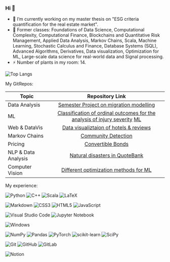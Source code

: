 ### Hi 👋

- 🔭 I’m currently working on my master thesis on "ESG criteria quantification for the real estate market".
- 🌱 Former classes: Foundations of Data Science, Computational Complexity, Computational Finance, Blockchains and Quantitative Risk Management, Applied Data Analysis, Markov Chains, Scala, Machine Learning, Stochastic Calculus and Finance, Database Systems (SQL), Advanced Algorithms, Derivatives, Data visualization, Optimization for ML, Large-scale data science for real-world data and Signal processing. 
- ⚡ Number of plants in my room: 14.

<!--
**hhildaa/hhildaa** is a ✨ _special_ ✨ repository because its `README.md` (this file) appears on your GitHub profile.

Here are some ideas to get you started:

- 👯 I’m looking to collaborate on ...
- 🤔 I’m looking for help with ...
- 💬 Ask me about ...
- 📫 How to reach me: ...
- 😄 Pronouns: ...
- ⚡ Fun fact: ...
-->

![Top Langs](https://github-readme-stats.vercel.app/api/top-langs/?username=hhildaa&layout=compact&theme=light&hide=jupyter%20notebook)<!--,matlab,r,tex)-->

My GitRepos: 

| Topic | Repository Link|
| ------------- |:-------------:|
| Data Analysis | [Semester Project on migration modelling](https://github.com/hhildaa/epfl-semester-project) |
| ML | [Classification of ordinal outcomes for the analysis of injury severity](https://github.com/hhildaa/ML4science_project) [ML](https://github.com/hhildaa/epfl-ml-project1)|
|Web & DataVis | [Data visualiztaion of hotels & reviews](https://github.com/hhildaa/epfl-datavis-project)|
| Markov Chains | [Community Detection](https://github.com/hhildaa/epfl-markov-chains-project) |
| Pricing | [Convertible Bonds](https://github.com/hhildaa/epfl-derivatives-convertible-bonds) |
| NLP & Data Analysis | [Natural disasters in QuoteBank](https://github.com/hhildaa/epfl-ada-project) |
| Computer Vision | [Different optimization methods for ML](https://github.com/hhildaa/epfl-optml-project) |

My experience: 

![Python](https://img.shields.io/badge/python-3670A0?style=for-the-badge&logo=python&logoColor=ffdd54)
![C++](https://img.shields.io/badge/c++-%2300599C.svg?style=for-the-badge&logo=c%2B%2B&logoColor=white)
![Scala](https://img.shields.io/badge/scala-%23DC322F.svg?style=for-the-badge&logo=scala&logoColor=white)
![LaTeX](https://img.shields.io/badge/latex-%23008080.svg?style=for-the-badge&logo=latex&logoColor=white)

![Markdown](https://img.shields.io/badge/markdown-%23000000.svg?style=for-the-badge&logo=markdown&logoColor=white)
![CSS3](https://img.shields.io/badge/css3-%231572B6.svg?style=for-the-badge&logo=css3&logoColor=white)
![HTML5](https://img.shields.io/badge/html5-%23E34F26.svg?style=for-the-badge&logo=html5&logoColor=white)
![JavaScript](https://img.shields.io/badge/javascript-%23323330.svg?style=for-the-badge&logo=javascript&logoColor=%23F7DF1E)

![Visual Studio Code](https://img.shields.io/badge/Visual%20Studio%20Code-0078d7.svg?style=for-the-badge&logo=visual-studio-code&logoColor=white)
![Jupyter Notebook](https://img.shields.io/badge/jupyter-%23FA0F00.svg?style=for-the-badge&logo=jupyter&logoColor=white)
<!--![NetBeans IDE](https://img.shields.io/badge/NetBeansIDE-1B6AC6.svg?style=for-the-badge&logo=apache-netbeans-ide&logoColor=white)-->
![Windows](https://img.shields.io/badge/Windows-0078D6?style=for-the-badge&logo=windows&logoColor=white)

![NumPy](https://img.shields.io/badge/numpy-%23013243.svg?style=for-the-badge&logo=numpy&logoColor=white)
![Pandas](https://img.shields.io/badge/pandas-%23150458.svg?style=for-the-badge&logo=pandas&logoColor=white)
![PyTorch](https://img.shields.io/badge/PyTorch-%23EE4C2C.svg?style=for-the-badge&logo=PyTorch&logoColor=white)
![scikit-learn](https://img.shields.io/badge/scikit--learn-%23F7931E.svg?style=for-the-badge&logo=scikit-learn&logoColor=white)
![SciPy](https://img.shields.io/badge/SciPy-%230C55A5.svg?style=for-the-badge&logo=scipy&logoColor=%white)

![Git](https://img.shields.io/badge/git-%23F05033.svg?style=for-the-badge&logo=git&logoColor=white)
![GitHub](https://img.shields.io/badge/github-%23121011.svg?style=for-the-badge&logo=github&logoColor=white)
![GitLab](https://img.shields.io/badge/gitlab-%23181717.svg?style=for-the-badge&logo=gitlab&logoColor=white)
<!--![Docker](https://img.shields.io/badge/docker-%230db7ed.svg?style=for-the-badge&logo=docker&logoColor=white)-->

![Notion](https://img.shields.io/badge/Notion-%23000000.svg?style=for-the-badge&logo=notion&logoColor=white)
<!--![Spotify](https://img.shields.io/badge/Spotify-1ED760?style=for-the-badge&logo=spotify&logoColor=white)-->

